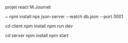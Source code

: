 projet react M.Journet

~ npm install
npx json-server --watch db.json --port 3001

cd client
npm install
npm run dev

cd server
npm install
npm start